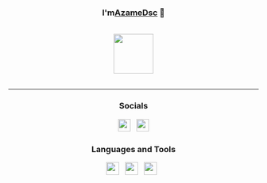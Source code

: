 <div id="SealedSaucer" align="center">
  <h3>I'm<a href="https://azame.site">AzameDsc</a> 🎀 </h3>
  <br>
  <a href="https://discord.com/users/737423111925923841"><img height="80px" src="https://discord.c99.nl/widget/theme-4/737423111925923841.png"/></a>
  <br><br>

---

<h3>Socials</h3>

<div>
    <a href="https://azame.site"><img src="https://i.imgur.com/HcY0gIm.png" height="25" width="25"></a>
    &nbsp;
    <a href="https://discord.gg/VgA94vBhpu"><img src="https://i.imgur.com/CZU39q2.png" height="25" width="25"></a>
</div>

<h3>Languages and Tools</h3>

<div>
  <a href="https://python.org"><img src="https://skillicons.dev/icons?i=python" height="26" width="26"></a>
  &nbsp;
  <a href="https://javascript.com"><img src="https://skillicons.dev/icons?i=javascript" height="26" width="26"></a>
  &nbsp;
  <a href="https://nodejs.org"><img src="https://skillicons.dev/icons?i=nodejs" height="26" width="26"></a>
  &nbsp;

</div>
</div>
